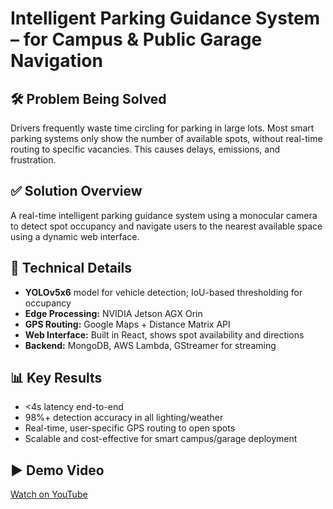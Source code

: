 # Intelligent Parking Guidance System – for Campus & Public Garage Navigation

## 🛠️ Problem Being Solved
Drivers frequently waste time circling for parking in large lots. Most smart parking systems only show the number of available spots, without real-time routing to specific vacancies. This causes delays, emissions, and frustration.

## ✅ Solution Overview
A real-time intelligent parking guidance system using a monocular camera to detect spot occupancy and navigate users to the nearest available space using a dynamic web interface.

## 🧠 Technical Details
- **YOLOv5x6** model for vehicle detection; IoU-based thresholding for occupancy
- **Edge Processing:** NVIDIA Jetson AGX Orin
- **GPS Routing:** Google Maps + Distance Matrix API
- **Web Interface:** Built in React, shows spot availability and directions
- **Backend:** MongoDB, AWS Lambda, GStreamer for streaming

## 📊 Key Results
- <4s latency end-to-end
- 98%+ detection accuracy in all lighting/weather
- Real-time, user-specific GPS routing to open spots
- Scalable and cost-effective for smart campus/garage deployment

## ▶️ Demo Video
[Watch on YouTube](https://youtu.be/_Ke6rJwfDII)

